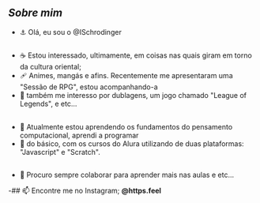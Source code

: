 ## *Sobre mim* ##
- ⚓ Olá, eu sou o  @ISchrodinger
##
- ☕ Estou interessado, ultimamente, em coisas nas quais giram em torno da cultura oriental;
- 🩹 Animes, mangás e afins. Recentemente me apresentaram uma "Sessão de RPG", estou acompanhando-a
- 🌵 também me interesso por dublagens, um jogo chamado "League of Legends", e etc...
##
- 🌸 Atualmente estou aprendendo os fundamentos do pensamento computacional, aprendi a programar 
- 🦴 do básico, com os cursos do Alura utilizando de duas plataformas: "Javascript" e "Scratch".
##
- 💞️ Procuro sempre colaborar para aprender mais nas aulas e etc...

-## 📫 Encontre me no Instagram; **@https.feel**

<!---
ISchrodinger/ISchrodinger is a ✨ special ✨ repository because its `README.md` (this file) appears on your GitHub profile.
You can click the Preview link to take a look at your changes.
--->
